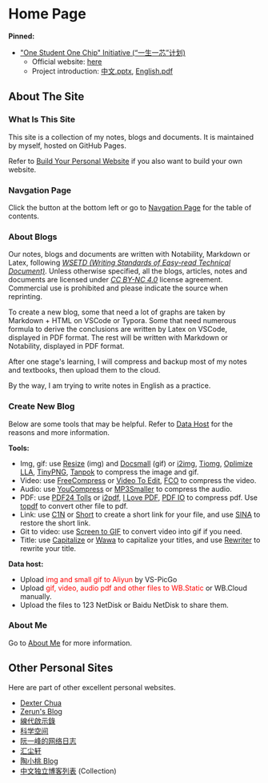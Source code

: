# Home Page

**Pinned:**

- ["One Student One Chip" Initiative (“一生一芯”计划)]()
    - Official website: [here](https://ysyx.oscc.cc/) 
    - Project introduction: [中文.pptx](https://ysyx.oscc.cc/res/files/ysyx.pptx), [English.pdf](https://ysyx.oscc.cc/res/files/ysyx-en.pdf)

## About The Site

### What Is This Site

This site is a collection of my notes, blogs and documents. It is maintained by myself, hosted on GitHub Pages. 

Refer to [Build Your Personal Website](Blogs/Mixed/BuildYourSite.md) if you also want to build your own website.

### Navgation Page

Click the button at the bottom left or go to [Navgation Page](_sidebar.md) for the table of contents.

### About Blogs

Our notes, blogs and documents are written with Notability, Markdown or Latex, following [*WSETD (Writing Standards of Easy-read Technical Document)*](Projects\WSETD\OutlineOfWSETD.md). Unless otherwise specified, all the blogs, articles, notes and documents are licensed under [*CC BY-NC 4.0*](https://creativecommons.org/licenses/by-nc/4.0/deed.en) license agreement. Commercial use is prohibited and please indicate the source when reprinting.

To create a new blog, some that need a lot of graphs are taken by Markdown + HTML on VSCode or Typora. Some that need numerous formula to derive the conclusions are written by Latex on VSCode, displayed in PDF format. The rest will be written with Markdown or Notability, displayed in PDF format. 

After one stage's learning, I will compress and backup most of my notes and textbooks, then upload them to the cloud.

By the way, I am trying to write notes in English as a practice.

### Create New Blog

Below are some tools that may be helpful. Refer to [Data Host](Blogs\SiteFeatures\Data%20Host.md) for the reasons and more information.

**Tools:**
- Img, gif: use [Resize](https://bulkresizephotos.com/zh?preset=true&type=filesize&filesize=80000) (img) and [Docsmall](https://docsmall.com/gif-compress) (gif) <span class='tinyscript'>or [i2img](https://www.i2img.com/image-compressor), [Tiomg](https://tiomg.org/compress-image), [Oplimize LLA](https://imagecompressor.com), [TinyPNG](https://tinypng.com/), [Tanpok](https://tool.tanpok.com/#/ImgCompress)</span> to compress the image and gif.
- Video: use [FreeCompress](https://freecompress.com/) <span class='tinyscript'>or [Video To Edit](https://www.video2edit.com), [FCO](https://compress-video.file-converter-online.com/#google_vignette)</span> to compress the video.
- Audio: use [YouCompress](https://www.youcompress.com/) <span class='tinyscript'>or [MP3Smaller](https://www.mp3smaller.com/)</span> to compress the audio.
- PDF: use [PDF24 Tolls](https://tools.pdf24.org/zh/compress-pdf) <span class='tinyscript'> or [i2pdf](https://www.i2pdf.com/compress-pdf), [I Love PDF](https://www.ilovepdf.com/), [PDF IO](https://pdf.io/compress/)</span> to compress pdf. Use [topdf](https://topdf.com/) to convert other file to pdf.
- Link: use [C1N](https://www.c1n.cn/administrators.html)<span class='tinyscript'> or [Short](https://d.igdu.xyz/)</span> to create a short link for your file, and use [SINA](https://www.sina.lt/restore.html) to restore the short link.
- Git to video: use [Screen to GIF]() to convert video into gif if you need.
- Title: use [Capitalize](https://capitalizemytitle.com/style/APA/) <span class='tinyscript'>or [Wawa](https://www.iamwawa.cn/daxiaoxie.html)</span> to capitalize your titles, and use [Rewriter](https://capitalizemytitle.com/ai-title-rewriter/) to rewrite your title.

**Data host:**
- Upload <span style="color:red">img and small gif to Aliyun</span> by VS-PicGo
- Upload <span style="color:red">gif, video, audio pdf and other files to WB.Static</span> or WB.Cloud manually. <span style="color:red">
- Upload the files to 123 NetDisk or Baidu NetDisk to share them.


### About Me

Go to [About Me](README.md) for more information.


## Other Personal Sites

Here are part of other excellent personal websites.


- [Dexter Chua](https://dec41.user.srcf.net/)
- [Zerun's Blog](https://blog.zeruns.tech/category/%E5%AD%A6%E4%B9%A0%E7%AC%94%E8%AE%B0/)
- [線代啟示錄](https://ccjou.wordpress.com/)
- [科学空间](https://spaces.ac.cn/archives/1615)
- [阮一峰的网络日志](https://www.ruanyifeng.com/blog/developer/)
- [汇尘轩](https://kirigaya.cn/home)
- [陶小桃 Blog](https://www.52txr.cn/)
- [中文独立博客列表](https://github.com/timqian/chinese-independent-blogs) (Collection) 
